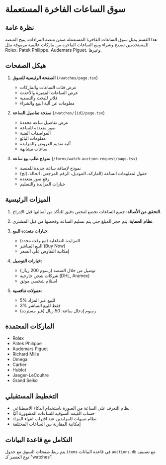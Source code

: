 # سوق الساعات الفاخرة المستعملة

## نظرة عامة

هذا القسم يمثل سوق الساعات الفاخرة المستعملة ضمن منصة المزادات. يتيح المنصة للمستخدمين تصفح وشراء وبيع الساعات الفاخرة من ماركات عالمية مرموقة مثل Rolex، Patek Philippe، Audemars Piguet، وغيرها.

## هيكل الصفحات

1. **الصفحة الرئيسية للسوق** (`/watches/page.tsx`)
   - عرض فئات الساعات والماركات
   - عرض الساعات المميزة والأحدث
   - فلاتر للبحث والتصفية
   - معلومات عن آلية البيع والشراء

2. **صفحة تفاصيل الساعة** (`/watches/[id]/page.tsx`)
   - عرض تفاصيل ساعة محددة
   - صور متعددة للساعة
   - المواصفات الفنية
   - معلومات البائع
   - آلية تقديم العروض والمزايدة
   - ساعات مشابهة

3. **نموذج طلب بيع ساعة** (`/forms/watch-auction-request/page.tsx`)
   - نموذج لإضافة ساعة جديدة للمنصة
   - حقول لمعلومات الساعة (الماركة، الموديل، الرقم المرجعي، الحالة، إلخ)
   - رفع صور متعددة
   - خيارات المزايدة والتسليم

## الميزات الرئيسية

1. **التحقق من الأصالة**: جميع الساعات تخضع لفحص دقيق للتأكد من أصالتها قبل الإدراج.

2. **نظام الحماية**: يتم حجز المبلغ حتى يتم تسليم الساعة وفحصها من قبل المشتري.

3. **خيارات متعددة للبيع**:
   - المزايدة التفاعلية (مع وقت محدد)
   - البيع المباشر (Buy Now)
   - إمكانية التفاوض على السعر

4. **خيارات التوصيل**:
   - توصيل من خلال المنصة (رسوم 200 ريال)
   - شركات شحن خارجية (DHL, Aramex)
   - استلام شخصي موثق

5. **عمولات تنافسية**:
   - 5% للبيع عبر المزاد
   - 3% فقط للبيع المباشر
   - رسوم إدخال ساعة: 50 ريال (غير مستردة)

## الماركات المعتمدة

- Rolex
- Patek Philippe
- Audemars Piguet
- Richard Mille
- Omega
- Cartier
- Hublot
- Jaeger-LeCoultre
- Grand Seiko

## التخطيط المستقبلي

- نظام التعرف على الساعة من الصورة باستخدام الذكاء الاصطناعي
- حساب القيمة السوقية للساعات المشهورة آليًا
- نظام تنبيهات للمزايدين عند اقتراب انتهاء المزاد
- إمكانية المقارنة بين الساعات المختلفة

## التكامل مع قاعدة البيانات

يتم ربط صفحات السوق مع جدول `items` في قاعدة البيانات `auctions.db` مع تصنيف نوع العنصر كـ "watches". 